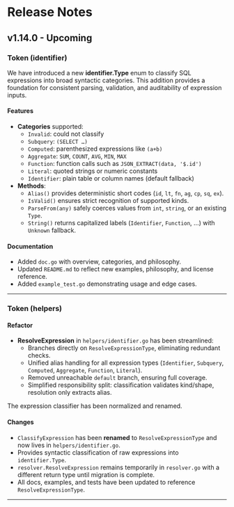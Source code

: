 # Release Notes

## v1.14.0 - Upcoming

### Token (identifier)
We have introduced a new **identifier.Type** enum to classify SQL expressions into broad syntactic categories. This addition provides a foundation for consistent parsing, validation, and auditability of expression inputs.

#### Features
- **Categories** supported:
  - `Invalid`: could not classify
  - `Subquery`: `(SELECT …)`
  - `Computed`: parenthesized expressions like `(a+b)`
  - `Aggregate`: `SUM`, `COUNT`, `AVG`, `MIN`, `MAX`
  - `Function`: function calls such as `JSON_EXTRACT(data, '$.id')`
  - `Literal`: quoted strings or numeric constants
  - `Identifier`: plain table or column names (default fallback)
- **Methods**:
  - `Alias()` provides deterministic short codes (`id`, `lt`, `fn`, `ag`, `cp`, `sq`, `ex`).
  - `IsValid()` ensures strict recognition of supported kinds.
  - `ParseFrom(any)` safely coerces values from `int`, `string`, or an existing `Type`.
  - `String()` returns capitalized labels (`Identifier`, `Function`, …) with `Unknown` fallback.

#### Documentation
- Added `doc.go` with overview, categories, and philosophy.
- Updated `README.md` to reflect new examples, philosophy, and license reference.
- Added `example_test.go` demonstrating usage and edge cases.

---

### Token (helpers)
#### Refactor
- **ResolveExpression** in `helpers/identifier.go` has been streamlined:
  - Branches directly on `ResolveExpressionType`, eliminating redundant checks.
  - Unified alias handling for all expression types (`Identifier`, `Subquery`, `Computed`, `Aggregate`, `Function`, `Literal`).
  - Removed unreachable `default` branch, ensuring full coverage.
  - Simplified responsibility split: classification validates kind/shape, resolution only extracts alias.

The expression classifier has been normalized and renamed.

#### Changes
- `ClassifyExpression` has been **renamed** to `ResolveExpressionType` and now lives in `helpers/identifier.go`.
- Provides syntactic classification of raw expressions into `identifier.Type`.
- `resolver.ResolveExpression` remains temporarily in `resolver.go` with a different return type until migration is complete.
- All docs, examples, and tests have been updated to reference `ResolveExpressionType`.

---
